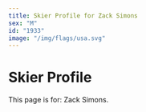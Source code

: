 ```yaml
---
title: Skier Profile for Zack Simons
sex: "M"
id: "1933"
image: "/img/flags/usa.svg" 
---
```


# Skier Profile

This page is for: Zack Simons.
    